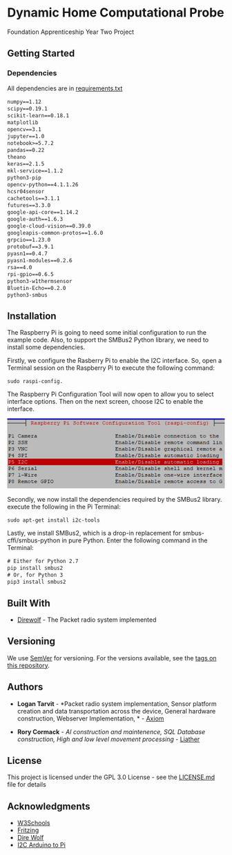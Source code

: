 # **D**ynamic **H**ome **C**omputational **P**robe

Foundation Apprenticeship Year Two Project

## Getting Started

### Dependencies

All dependencies are in [requirements.txt](requirements.txt)

```
numpy==1.12
scipy==0.19.1
scikit-learn==0.18.1
matplotlib
opencv==3.1
jupyter==1.0
notebook>=5.7.2
pandas==0.22
theano
keras==2.1.5
mkl-service==1.1.2
python3-pip
opencv-python==4.1.1.26
hcsr04sensor
cachetools==3.1.1 
futures==3.3.0 
google-api-core==1.14.2 
google-auth==1.6.3 
google-cloud-vision==0.39.0 
googleapis-common-protos==1.6.0 
grpcio==1.23.0 
protobuf==3.9.1 
pyasn1==0.4.7 
pyasn1-modules==0.2.6 
rsa==4.0
rpi-gpio==0.6.5
python3-w1thermsensor
Bluetin-Echo==0.2.0
python3-smbus
```
## Installation

The Raspberry Pi is going to need some initial configuration to run the example code. Also, to support the SMBus2 Python library, we need to install some dependencies.

Firstly, we configure the Rasberry Pi to enable the I2C interface. So, open a Terminal session on the Raspberry Pi to execute the following command:  

```
sudo raspi-config.
```

The Raspberry Pi Configuration Tool will now open to allow you to select interface options. Then on the next screen, 
choose I2C to enable the interface.

![pi-software-configuration-tool](https://github.com/AxiomYT/Dynamic-Home-Computational-Probe/blob/master/pi-software-configuration-tool.png)

Secondly, we now install the dependencies required by the SMBus2 library.
execute the following in the Pi Terminal:

```
sudo apt-get install i2c-tools
```


Lastly, we install SMBus2, which is a drop-in replacement for smbus-cffi/smbus-python in pure Python. Enter the following command in the Terminal:

```
# Either for Python 2.7
pip install smbus2
# Or, for Python 3
pip3 install smbus2
```

## Built With

* [Direwolf](https://github.com/wb2osz/direwolf) - The Packet radio system implemented

## Versioning

We use [SemVer](http://semver.org/) for versioning. For the versions available, see the [tags on this repository](https://github.com/AxiomYT/Dynamic-Home-Computational-Probe/tags). 

## Authors

* **Logan Tarvit** - *Packet radio system implementation, Sensor platform creation and data transportation across the device, General hardware construction, Webserver Implementation, * - [Axiom](https://github.com/AxiomYT)

* **Rory Cormack** - *AI construction and maintenence, SQL Database construction, High and low level movement processing* - [Liather](https://github.com/Liather)

## License

This project is licensed under the GPL 3.0 License - see the [LICENSE.md](LICENSE.md) file for details

## Acknowledgments

* [W3Schools](https://www.w3schools.com/)
* [Fritzing](https://fritzing.org/home/)
* [Dire Wolf](https://github.com/wb2osz/direwolf)
* [I2C Arduino to Pi](https://github.com/kmaragos/raspi2cino)
